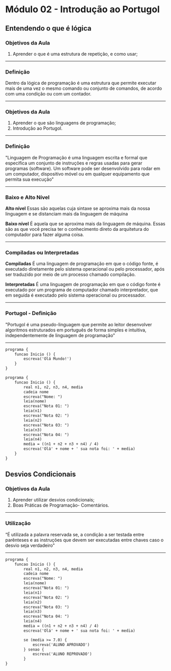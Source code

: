 # Módulo 02 - Introdução ao Portugol

## Entendendo o que é lógica

### Objetivos da Aula

1. Aprender o que é uma estrutura de repetição, e como usar;

---

### Definição

Dentro da lógica de programação é uma estrutura que permite executar mais de uma vez o mesmo comando ou conjunto de comandos, de acordo com uma condição ou com um contador.

---

### Objetivos da Aula

1. Aprender o que são linguagens de programação;
2. Introdução ao Portugol.

---

### Definição

"Linguagem de Programação é uma linguagem escrita e formal que especifica um conjunto de instruções e regras usadas para gerar programas (software). Um software pode ser desenvolvido para rodar em um computador, dispositivo móvel ou em qualquer equipamento que permita sua execução"

---

### Baixo e Alto Nível

**Alto nível**
Essas são aquelas cuja sintaxe se aproxima mais da nossa linguagem e se distanciam mais da linguagem de máquina

**Baixo nível**
É aquela que se aproxima mais da linguagem de máquina. Essas são as que você precisa ter o conhecimento direto da arquitetura do computador para fazer alguma coisa.

---

### Compiladas ou Interpretadas

**Compiladas**
É uma linguagem de programação em que o código fonte, é executado diretamente pelo sistema operacional ou pelo processador, após ser traduzido por meio de um processo chamado compilação.

**Interpretadas**
É uma linguagem de programação em que o código fonte é executado por um programa de computador chamado interpretador, que em seguida é executado pelo sistema operacional ou processador.

---

### Portugol - Definição

"Portugol é uma pseudo-linguagem que permite ao leitor desenvolver algoritmos estruturados em português de forma simples e intuitiva, independentemente de linguagem de programação"

---

```html
programa {
	funcao Inicio () {
		escreva('Olá Mundo!')
	}
}
```

```html
programa {
	funcao Inicio () {
		real n1, n2, n3, n4, media
		cadeia nome
		escreva("Nome: ")
		leia(nome)
		escreva("Nota 01: ")
		leia(n1)
		escreva("Nota 02: ")
		leia(n2)
		escreva("Nota 03: ")
		leia(n3)
		escreva("Nota 04: ")
		leia(n4)
		media = ((n1 + n2 + n3 + n4) / 4)
		escreva('Olá' + nome + ' sua nota foi: ' + media)
	}
}
```

## Desvios Condicionais

### Objetivos da Aula

1. Aprender utilizar desvios condicionais;
2. Boas Práticas de Programação- Comentários.

---

### Utilização

“É utilizada a palavra reservada se, a condição a ser testada entre parênteses e as instruções que devem ser executadas entre chaves caso o desvio seja verdadeiro"

---

```html
programa {
	funcao Inicio () {
		real n1, n2, n3, n4, media
		cadeia nome
		escreva("Nome: ")
		leia(nome)
		escreva("Nota 01: ")
		leia(n1)
		escreva("Nota 02: ")
		leia(n2)
		escreva("Nota 03: ")
		leia(n3)
		escreva("Nota 04: ")
		leia(n4)
		media = ((n1 + n2 + n3 + n4) / 4)
		escreva('Olá' + nome + ' sua nota foi: ' + media)

		se (media >= 7.0) {
			escreva('ALUNO APROVADO')
		} senao {
			escreva('ALUNO REPROVADO')
		}
}
```